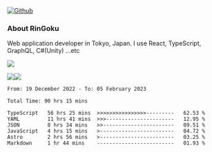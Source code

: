 [![Github](https://img.shields.io/github/followers/RinGoku?label=Follow&style=social)](https://github.com/RinGoku)

### About RinGoku
Web application developer in Tokyo, Japan.
I use React, TypeScript, GraphQL, C#(Unity) ...etc

![](https://github-profile-summary-cards.vercel.app/api/cards/profile-details?username=RinGoku&theme=default)

![](https://github-profile-summary-cards.vercel.app/api/cards/repos-per-language?username=RinGoku&theme=default)![](https://github-profile-summary-cards.vercel.app/api/cards/stats?username=RinGoku&theme=default)

<!--START_SECTION:waka-->

```text
From: 19 December 2022 - To: 05 February 2023

Total Time: 90 hrs 15 mins

TypeScript   56 hrs 25 mins  >>>>>>>>>>>>>>>>---------   62.53 %
YAML         11 hrs 41 mins  >>>----------------------   12.95 %
JSON         8 hrs 34 mins   >>-----------------------   09.51 %
JavaScript   4 hrs 15 mins   >------------------------   04.72 %
Astro        2 hrs 56 mins   >------------------------   03.25 %
Markdown     1 hr 44 mins    -------------------------   01.93 %
```

<!--END_SECTION:waka-->
